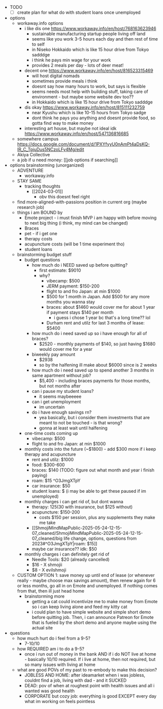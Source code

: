   * TODO
    * [ ] create plan for what do with student loans once unemployed

  * options
    * workaway.info options
      * i like dis one https://www.workaway.info/en/host/768163623946
        * sustainable manufacturing startup people living off land
        * seems like you work 3-5 hours each day and then rest of time to self
        * in Niseko Hokkaido which is like 15 hour drive from Tokyo sadddge
        * i think he pays min wage for your work
        * provides 2 meals per day - lots of deer meat!
      * decent one https://www.workaway.info/en/host/816523315469
        * will host digital nomads
        * sometimes provide meals i think
        * doesnt say how many hours to work, but says is flexible
        * seems needs most help with building stuff, taking care of environment - but maybe some website dev too??
        * in Hokkaido which is like 15 hour drive from Tokyo sadddge
      * dis okay https://www.workaway.info/en/host/815111232759
        * near Kyushu which is like 10-15 hours from Tokyo sadge
        * dont think he pays you anything and doesnt provide food, so gotta find way to make money
      * interesting art house, but maybe not ideal idk https://www.workaway.info/en/host/547136816685
    * somewhere campus https://docs.google.com/document/d/1PXYfyyU0nAmPt4aDsKQ-IR_C_TpjuDus5NCzoLFy4Mg/edit
    * Akiya Collective
    * a job if u need money: [[job options if searching]]
  * options brainstorming (unorganized)
    * ADVENTURE
      * workaway.info
    * STAY SAME
      * tracking thoughts
        * [[2024-03-01]]
          * obv this doesnt feel right
    * find more-aligned-with-passions position in current org (maybe research job)
    * things i am BOUND by
      * Emote project - i must finish MVP i am happy with before moving to next big thing (i think, my mind can be changed)
      * Braces
      * pet - if i get one
      * therapy costs
      * acupuncture costs (will be 1 time experiment tho)
      * student loans
    * brainstorming budget stuff
      * budget questions
        * how much do i NEED saved up before quitting?
          * first estimate: $9010
          * why?
            * vibecamp: $500
            * JERM payment: $150-200
            * flight to and fro Japan: at min $1000
            * $500 for 1 month in Japan. Add $500 for any more months you wanna stay
            * braces: about $1460 would cover me for about 1 year if payment stays $140 per month
              * i guess i chose 1 year bc that's a long time?? lol
            * Durham rent and utilz for last 3 months of lease: $5400
        * how much do i need saved up so i have enough for all of braces?
          * $2520 - monthly payments of $140, so just having $1680 would cover me for a year
        * biweekly pay amount
          * $2938
          * so by the halfening ill make about $6000 since is 2 weeks
        * how much do i need saved up to spend another 3 months in same apartment without job?
          * $5,400 - including braces payments for those months, but not months after
        * can i pause my student loans?
          * it seems maybeeeee
        * can i get unemployment
          * im uncertain
        * do i have enough savings rn?
          * yea basically, but i consider them investments that are meant to not be touched - is that wrong?
          * gonna at least wait until halfening
      * one-time costs coming up
        * vibecamp: $500
        * flight to and fro Japan: at min $1000
      * monthly costs into the future (~$1800) - add $300 more if i keep therapy and acupuncture
        * rent and utilz: $1000
        * food: $300-600
        * braces: $140 (TODO: figure out what month and year i finish paying)
        * roam: $15 ^O3JmgXTpY
        * car insurance: $50
        * student loans: $ (i may be able to get these paused if im unemployed)
      * monthly charges i can get rid of, but dont wanna
        * therapy: $125 ($30 with insurance, but $125 without)
        * acupuncture: $150-200
          * costs $150 per session, plus any supplements they make me take
        * [[ShmojiMindMapPublic-2025-05-24-12-15-07_cleaned/ShmojiMindMapPublic-2025-05-24-12-15-07_cleaned/big life change, options, questions from 2023#^O3JmgXTpY|roam: $15]]
        * maybe car insurance?? idk: $50
      * monthly charges i can definitely get rid of
        * Needle Tools: $20 (already cancelled)
        * $16 - X shmojii
        * $8 - X evilshmoji
    * CUSTOM OPTION 1: save money up until end of lease (or whenever really - maybe choose max savings amount), then renew again for 6 or less months, go all in on Emote and unemployed. If nothing comes from that, then ill just head home
      * brainstorming more
        * getting a cat could incentivize me to make money from Emote so i can keep living alone and feed my kitty cat
        * i could plan to have simple website and simple short demo before quitting job. Then, i can announce Patreon for Emote that is fueled by the short demo and anyone maybe using the actual site
  * questions
    * how much hurt do i feel from a 9-5?
      * 7-10/10
    * how REQUIRED am i to do a 9-5?
      * once i run out of money in the bank AND if i do NOT live at home - basically 10/10 required. If i live at home, then not required, but so many issues with living at home
    * what are good POVs of my past to re-embody to make this decision?
      * JOBLESS AND HOME: after ideamarket when i was jobless, couldnt find a job, living with dad - and it SUCKED
      * DEAD: pov of when at roughest point with health issues and all i wanted was good health
      * CORPORATE but cozy job: everything is good EXCEPT every day what im working on feels pointless
